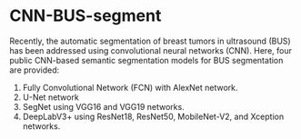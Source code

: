 # CNN-BUS-segment
Recently, the automatic segmentation of breast tumors in ultrasound (BUS) has been addressed using convolutional neural networks (CNN). Here, four public CNN-based semantic segmentation models for BUS segmentation are provided: 
1. Fully Convolutional Network (FCN) with AlexNet network.
2. U-Net network
3. SegNet using VGG16 and VGG19 networks.
4. DeepLabV3+ using ResNet18, ResNet50, MobileNet-V2, and Xception networks.
